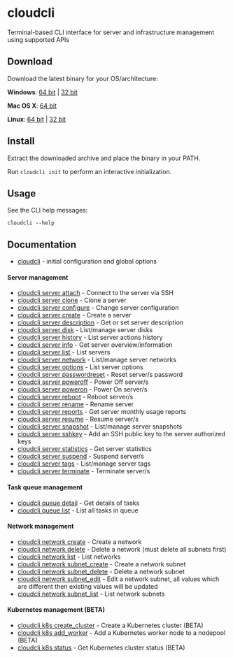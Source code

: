 # cloudcli

Terminal-based CLI interface for server and infrastructure management using supported APIs

## Download

Download the latest binary for your OS/architecture:

**Windows**: [64 bit](https://cloudcli.cloudwm.com/binaries/latest/cloudcli-windows-amd64.zip) | [32 bit](https://cloudcli.cloudwm.com/binaries/latest/cloudcli-windows-386.zip)

**Mac OS X**: [64 bit](https://cloudcli.cloudwm.com/binaries/latest/cloudcli-darwin-amd64.zip)

**Linux**: [64 bit](https://cloudcli.cloudwm.com/binaries/latest/cloudcli-linux-amd64.tar.gz) | [32 bit](https://cloudcli.cloudwm.com/binaries/latest/cloudcli-linux-386.tar.gz)

## Install

Extract the downloaded archive and place the binary in your PATH.

Run `cloudcli init` to perform an interactive initialization.

## Usage

See the CLI help messages:

```
cloudcli --help
```

## Documentation

* [cloudcli](docs/cloudcli.md)	 - initial configuration and global options

#### Server management

* [cloudcli server attach](docs/cloudcli_server_attach.md)	 - Connect to the server via SSH
* [cloudcli server clone](docs/cloudcli_server_clone.md)	 - Clone a server
* [cloudcli server configure](docs/cloudcli_server_configure.md)	 - Change server configuration
* [cloudcli server create](docs/cloudcli_server_create.md)	 - Create a server
* [cloudcli server description](docs/cloudcli_server_description.md)	 - Get or set server description
* [cloudcli server disk](docs/cloudcli_server_disk.md)	 - List/manage server disks
* [cloudcli server history](docs/cloudcli_server_history.md)	 - List server actions history
* [cloudcli server info](docs/cloudcli_server_info.md)	 - Get server overview/information
* [cloudcli server list](docs/cloudcli_server_list.md)	 - List servers
* [cloudcli server network](docs/cloudcli_server_network.md)	 - List/manage server networks
* [cloudcli server options](docs/cloudcli_server_options.md)	 - List server options
* [cloudcli server passwordreset](docs/cloudcli_server_passwordreset.md)	 - Reset server/s password
* [cloudcli server poweroff](docs/cloudcli_server_poweroff.md)	 - Power Off server/s
* [cloudcli server poweron](docs/cloudcli_server_poweron.md)	 - Power On server/s
* [cloudcli server reboot](docs/cloudcli_server_reboot.md)	 - Reboot server/s
* [cloudcli server rename](docs/cloudcli_server_rename.md)	 - Rename server
* [cloudcli server reports](docs/cloudcli_server_reports.md)	 - Get server monthly usage reports
* [cloudcli server resume](docs/cloudcli_server_resume.md)	 - Resume server/s
* [cloudcli server snapshot](docs/cloudcli_server_snapshot.md)	 - List/manage server snapshots
* [cloudcli server sshkey](docs/cloudcli_server_sshkey.md)	 - Add an SSH public key to the server authorized keys
* [cloudcli server statistics](docs/cloudcli_server_statistics.md)	 - Get server statistics
* [cloudcli server suspend](docs/cloudcli_server_suspend.md)	 - Suspend server/s
* [cloudcli server tags](docs/cloudcli_server_tags.md)	 - List/manage server tags
* [cloudcli server terminate](docs/cloudcli_server_terminate.md)	 - Terminate server/s

#### Task queue management

* [cloudcli queue detail](docs/cloudcli_queue_detail.md)	 - Get details of tasks
* [cloudcli queue list](docs/cloudcli_queue_list.md)	 - List all tasks in queue

#### Network management

* [cloudcli network create](docs/cloudcli_network_create.md)	 - Create a network
* [cloudcli network delete](docs/cloudcli_network_delete.md)	 - Delete a network (must delete all subnets first)
* [cloudcli network list](docs/cloudcli_network_list.md)	 - List networks
* [cloudcli network subnet_create](docs/cloudcli_network_subnet_create.md)	 - Create a network subnet
* [cloudcli network subnet_delete](docs/cloudcli_network_subnet_delete.md)	 - Delete a network subnet
* [cloudcli network subnet_edit](docs/cloudcli_network_subnet_edit.md)	 - Edit a network subnet, all values which are different then existing values will be updated
* [cloudcli network subnet_list](docs/cloudcli_network_subnet_list.md)	 - List network subnets

#### Kubernetes management (BETA)

* [cloudcli k8s create_cluster](docs/cloudcli_k8s_create_cluster.md)	 - Create a Kubernetes cluster (BETA)
* [cloudcli k8s add_worker](docs/cloudcli_k8s_add_worker.md)	 - Add a Kubernetes worker node to a nodepool (BETA)
* [cloudcli k8s status](docs/cloudcli_k8s_status.md)	 - Get Kubernetes cluster status (BETA)
